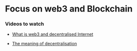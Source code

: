 # Focus on web3 and Blockchain 

### Videos to watch

- [ What is web3 and decentralised Internet ](https://www.freecodecamp.org/news/what-is-web3/)

- [ The meaning of decentralisation](https://medium.com/@VitalikButerin/the-meaning-of-decentralization-a0c92b76a274)

